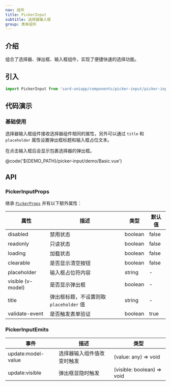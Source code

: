 ```yaml
---
nav: 组件
title: PickerInput
subtitle: 选择器输入框
group: 表单组件
---
```


## 介绍

组合了选择器、弹出框、输入框组件，实现了便捷快速的选择功能。

## 引入

```ts
import PickerInput from 'sard-uniapp/components/picker-input/picker-input.vue'
```

## 代码演示

### 基础使用

选择器输入框组件接收选择器组件相同的属性，另外可以通过 `title` 和 `placeholder` 属性设置弹出框标题和输入框占位文本。

在点击输入框后会显示包裹选择器的弹出框。

@code('${DEMO_PATH}/picker-input/demo/Basic.vue')

## API

### PickerInputProps

继承 [`PickerProps`](./#/components/picker#PickerProps) 并有以下额外属性：

| 属性              | 描述                                    | 类型    | 默认值 |
| ----------------- | --------------------------------------- | ------- | ------ |
| disabled          | 禁用状态                                | boolean | false  |
| readonly          | 只读状态                                | boolean | false  |
| loading           | 加载状态                                | boolean | false  |
| clearable         | 是否显示清空按钮                        | boolean | false  |
| placeholder       | 输入框占位符内容                        | string  | -      |
| visible (v-model) | 是否显示弹出框                          | boolean | -      |
| title             | 弹出框标题，不设置则取 `placeholder` 值 | string  | -      |
| validate-event    | 是否触发表单验证                        | boolean | true   |

### PickerInputEmits

| 事件               | 描述                       | 类型                       |
| ------------------ | -------------------------- | -------------------------- |
| update:model-value | 选择器输入组件值改变时触发 | (value: any) => void       |
| update:visible     | 弹出框显隐时触发           | (visible: boolean) => void |
